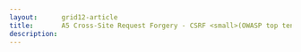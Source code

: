 ```yaml
---
layout:      grid12-article
title:       A5 Cross-Site Request Forgery - CSRF <small>(OWASP top ten 2010)</small>
description: 
---
```

